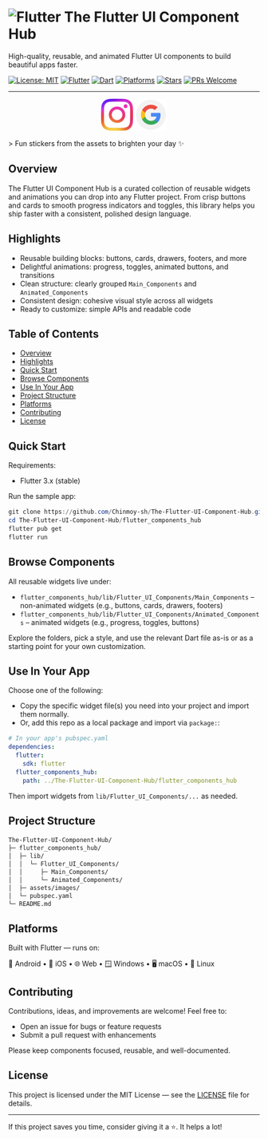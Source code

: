 # <img src="https://raw.githubusercontent.com/flutter/brand-guidelines/main/logo/PNG/Flutter_logo_RGB.png" alt="Flutter" width="20" height="20" /> The Flutter UI Component Hub

High-quality, reusable, and animated Flutter UI components to build beautiful apps faster.

[![License: MIT](https://img.shields.io/badge/License-MIT-0ea5e9.svg)](LICENSE)
[![Flutter](https://img.shields.io/badge/Flutter-3%2B-02569B?logo=flutter&logoColor=white)](https://flutter.dev)
[![Dart](https://img.shields.io/badge/Dart-Enabled-0175C2?logo=dart&logoColor=white)](https://dart.dev)
[![Platforms](https://img.shields.io/badge/Platforms-Android%20|%20iOS%20|%20Web%20|%20Windows%20|%20macOS%20|%20Linux-7c3aed)](#platforms)
[![Stars](https://img.shields.io/github/stars/Chinmoy-sh/The-Flutter-UI-Component-Hub?style=social)](https://github.com/Chinmoy-sh/The-Flutter-UI-Component-Hub/stargazers)
[![PRs Welcome](https://img.shields.io/badge/PRs-welcome-10b981.svg)](https://github.com/Chinmoy-sh/The-Flutter-UI-Component-Hub/pulls)

---

<!-- markdownlint-disable MD033 -->
<p align="center">
  <img src="flutter_components_hub/assets/images/Instagram_Glyph_Gradient.png" alt="Instagram Logo" height="64" />
  <img src="flutter_components_hub/assets/images/Search_GSA.original.png" alt="Google Logo" height="64" />
</p>
<!-- markdownlint-enable MD033 -->
> Fun stickers from the assets to brighten your day ✨

## Overview

The Flutter UI Component Hub is a curated collection of reusable widgets and animations you can drop into any Flutter project. From crisp buttons and cards to smooth progress indicators and toggles, this library helps you ship faster with a consistent, polished design language.

## Highlights

- Reusable building blocks: buttons, cards, drawers, footers, and more
- Delightful animations: progress, toggles, animated buttons, and transitions
- Clean structure: clearly grouped `Main_Components` and `Animated_Components`
- Consistent design: cohesive visual style across all widgets
- Ready to customize: simple APIs and readable code

## Table of Contents

- [Overview](#overview)
- [Highlights](#highlights)
- [Quick Start](#quick-start)
- [Browse Components](#browse-components)
- [Use In Your App](#use-in-your-app)
- [Project Structure](#project-structure)
- [Platforms](#platforms)
- [Contributing](#contributing)
- [License](#license)

## Quick Start

Requirements:

- Flutter 3.x (stable)

Run the sample app:

```powershell
git clone https://github.com/Chinmoy-sh/The-Flutter-UI-Component-Hub.git
cd The-Flutter-UI-Component-Hub/flutter_components_hub
flutter pub get
flutter run
```

## Browse Components

All reusable widgets live under:

- `flutter_components_hub/lib/Flutter_UI_Components/Main_Components` – non-animated widgets (e.g., buttons, cards, drawers, footers)
- `flutter_components_hub/lib/Flutter_UI_Components/Animated_Components` – animated widgets (e.g., progress, toggles, buttons)

Explore the folders, pick a style, and use the relevant Dart file as-is or as a starting point for your own customization.

## Use In Your App

Choose one of the following:

- Copy the specific widget file(s) you need into your project and import them normally.
- Or, add this repo as a local package and import via `package:`:

```yaml
# In your app's pubspec.yaml
dependencies:
  flutter:
    sdk: flutter
  flutter_components_hub:
    path: ../The-Flutter-UI-Component-Hub/flutter_components_hub
```

Then import widgets from `lib/Flutter_UI_Components/...` as needed.

## Project Structure

```text
The-Flutter-UI-Component-Hub/
├─ flutter_components_hub/
│  ├─ lib/
│  │  └─ Flutter_UI_Components/
│  │     ├─ Main_Components/
│  │     └─ Animated_Components/
│  ├─ assets/images/
│  └─ pubspec.yaml
└─ README.md
```

## Platforms

Built with Flutter — runs on:

🤖 Android • 🍎 iOS • 🌐 Web • 🪟 Windows • 🖥️ macOS • 🐧 Linux

## Contributing

Contributions, ideas, and improvements are welcome! Feel free to:

- Open an issue for bugs or feature requests
- Submit a pull request with enhancements

Please keep components focused, reusable, and well-documented.

## License

This project is licensed under the MIT License — see the [LICENSE](LICENSE) file for details.

---

If this project saves you time, consider giving it a ⭐️. It helps a lot!
